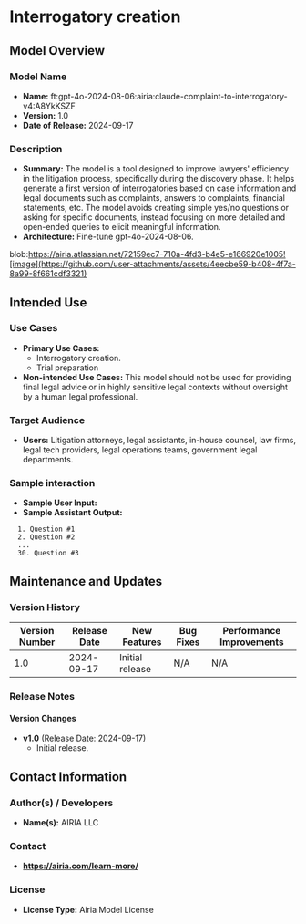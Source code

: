 # Interrogatory creation

## Model Overview

### Model Name
- **Name:** ft:gpt-4o-2024-08-06:airia:claude-complaint-to-interrogatory-v4:A8YkKSZF
- **Version:** 1.0
- **Date of Release:** 2024-09-17

### Description
- **Summary:** The model is a tool designed to improve lawyers' efficiency in the litigation process, specifically during the discovery phase. It helps generate a first version of interrogatories based on case information and legal documents such as complaints, answers to complaints, financial statements, etc. The model avoids creating simple yes/no questions or asking for specific documents, instead focusing on more detailed and open-ended queries to elicit meaningful information.
- **Architecture:** Fine-tune gpt-4o-2024-08-06.

blob:https://airia.atlassian.net/72159ec7-710a-4fd3-b4e5-e166920e1005![image](https://github.com/user-attachments/assets/4eecbe59-b408-4f7a-8a99-8f661cdf3321)


## Intended Use

### Use Cases
- **Primary Use Cases:**
  - Interrogatory creation.
  - Trial preparation
- **Non-intended Use Cases:** This model should not be used for providing final legal advice or in highly sensitive legal contexts without oversight by a human legal professional.

### Target Audience
- **Users:** Litigation attorneys, legal assistants, in-house counsel, law firms, legal tech providers, legal operations teams, government legal departments.

### Sample interaction
- **Sample User Input:** 
- **Sample Assistant Output:** 
```
  1. Question #1
  2. Question #2
  ...
  30. Question #3
```

## Maintenance and Updates

### Version History
| Version Number | Release Date | New Features                  | Bug Fixes                   | Performance Improvements     |
|----------------|--------------|-------------------------------|-----------------------------|------------------------------|
| 1.0            | 2024-09-17   | Initial release               | N/A | N/A |


### Release Notes
#### Version Changes
- **v1.0** (Release Date: 2024-09-17)
  - Initial release.

## Contact Information

### Author(s) / Developers
- **Name(s):** AIRIA LLC

### Contact
- **https://airia.com/learn-more/** 

### License
- **License Type:** Airia Model License
